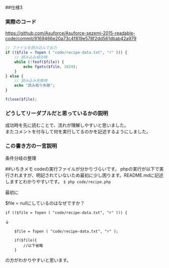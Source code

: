 ##仕様3
### 実際のコード

https://github.com/Asuforce/Asuforce-sezemi-2015-readable-code/commit/9169466e20a73c4f819e578f2dd561dbab42a979

```php
// ファイルを読み込んで出力
if (($file = fopen ( "code/recipe-data.txt", "r" ))) {
    // 読み込み成功時
    while (!feof($file)) {
        echo fgets($file, 1024);
    }
} else {
    // 読み込み失敗時
    echo "読み取り失敗";
}

fclose($file);
```

### どうしてリーダブルだと思っているかの説明
成功時を先に読むことで、流れが理解しやすいと思いました。  
またコメントを付与して何を実行してるのかを記述するようにしました。  

### この書き方の一言説明
条件分岐の整理

##いちきメモ
codeの実行ファイルが分かりづらいです。
phpの実行が以下で実行されますが、明記されていないため最初に少し困ります。README.mdに記述しますとわかりやすいです。
```$ php code/recipe.php```

最初に
  
$file = nullにしているのはなぜですか？

```if (($file = fopen ( "code/recipe-data.txt", "r" ))) {```

↓

```
	$file = fopen ( "code/recipe-data.txt", "r" );

	if($file){
		//以下省略
	}
```
の方がわかりやすいと思います。




